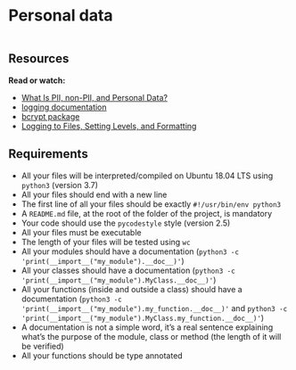 # Personal data

<div class="panel panel-default" id="project-description">
  <div class="panel-body">
    <p><img src="https://s3.eu-west-3.amazonaws.com/hbtn.intranet/uploads/medias/2019/12/5c48d4f6d4dd8081eb48.png?X-Amz-Algorithm=AWS4-HMAC-SHA256&amp;X-Amz-Credential=AKIA4MYA5JM5DUTZGMZG%2F20230214%2Feu-west-3%2Fs3%2Faws4_request&amp;X-Amz-Date=20230214T172820Z&amp;X-Amz-Expires=86400&amp;X-Amz-SignedHeaders=host&amp;X-Amz-Signature=432fbe3fea0de609f1e817c1db8329224d2276246952ea397374f5d70b21447d" alt="" loading="lazy" style=""></p>

<h2>Resources</h2>

<p><strong>Read or watch:</strong></p>

<ul>
<li><a href="https://piwik.pro/blog/what-is-pii-personal-data/" title="What Is PII, non-PII, and Personal Data?" target="_blank">What Is PII, non-PII, and Personal Data?</a></li>
<li><a href="https://docs.python.org/3/library/logging.html" title="logging documentation" target="_blank">logging documentation</a></li>
<li><a href="https://github.com/pyca/bcrypt/" title="bcrypt package" target="_blank">bcrypt package</a></li>
<li><a href="https://www.youtube.com/watch?v=-ARI4Cz-awo&ab_channel=CoreySchafer" title="Logging to Files, Setting Levels, and Formatting" target="_blank">Logging to Files, Setting Levels, and Formatting</a></li>
</ul>

<h2>Requirements</h2>

<ul>
<li>All your files will be interpreted/compiled on Ubuntu 18.04 LTS using <code>python3</code> (version 3.7)</li>
<li>All your files should end with a new line</li>
<li>The first line of all your files should be exactly <code>#!/usr/bin/env python3</code></li>
<li>A <code>README.md</code> file, at the root of the folder of the project, is mandatory</li>
<li>Your code should use the <code>pycodestyle</code> style (version 2.5)</li>
<li>All your files must be executable</li>
<li>The length of your files will be tested using <code>wc</code></li>
<li>All your modules should have a documentation (<code>python3 -c 'print(__import__("my_module").__doc__)'</code>)</li>
<li>All your classes should have a documentation (<code>python3 -c 'print(__import__("my_module").MyClass.__doc__)'</code>)</li>
<li>All your functions (inside and outside a class) should have a documentation (<code>python3 -c 'print(__import__("my_module").my_function.__doc__)'</code> and <code>python3 -c 'print(__import__("my_module").MyClass.my_function.__doc__)'</code>)</li>
<li>A documentation is not a simple word, it’s a real sentence explaining what’s the purpose of the module, class or method (the length of it will be verified)</li>
<li>All your functions should be type annotated</li>
</ul>

  </div>
</div>